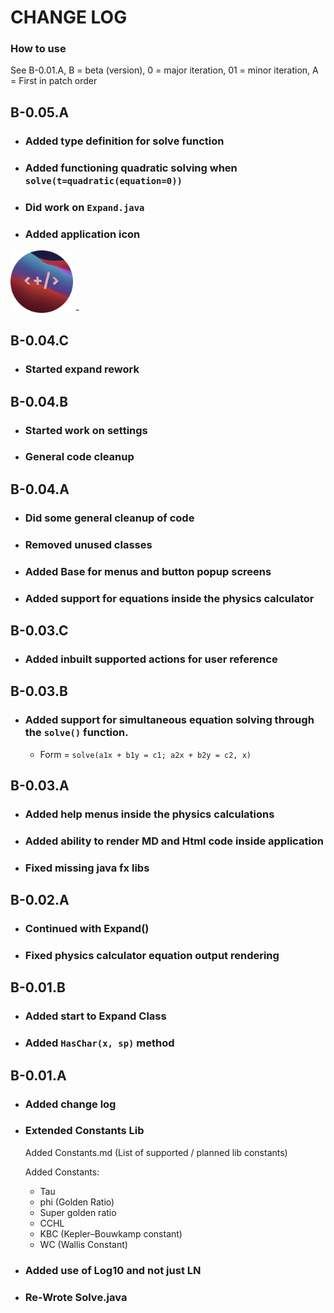 # CHANGE LOG 
### How to use 
See B-0.01.A, B = beta (version), 0 = major iteration, 01 = minor iteration, A = First in patch order

## B-0.05.A
- ### Added type definition for solve function
- ### Added functioning quadratic solving when `solve(t=quadratic(equation=0))`
- ### Did work on `Expand.java`
- ### Added application icon
<img src="src/main/resources/com/example/gcalc/Images/Icon.png" width="100px">
 -

## B-0.04.C
- ### Started expand rework

## B-0.04.B 
- ### Started work on settings
- ### General code cleanup

## B-0.04.A
- ### Did some general cleanup of code 
- ### Removed unused classes
- ### Added Base for menus and button popup screens 
- ### Added support for equations inside the physics calculator

## B-0.03.C
- ### Added inbuilt supported actions for user reference

## B-0.03.B
- ### Added support for simultaneous equation solving through the `solve()` function. 
  - Form = `solve(a1x + b1y = c1; a2x + b2y = c2, x)`

## B-0.03.A 
- ### Added help menus inside the physics calculations
- ### Added ability to render MD and Html code inside application
- ### Fixed missing java fx libs

## B-0.02.A
- ### Continued with Expand() 
- ### Fixed physics calculator equation output rendering

## B-0.01.B
- ### Added start to Expand Class
- ### Added `HasChar(x, sp)` method

## B-0.01.A
- ### Added change log
- ### Extended Constants Lib
    Added Constants.md (List of supported / planned lib constants)

    Added Constants: 
  - Tau
  - phi (Golden Ratio) 
  - Super golden ratio
  - CCHL
  - KBC (Kepler–Bouwkamp constant)
  - WC (Wallis Constant)

- ### Added use of Log10 and not just LN
- ### Re-Wrote Solve.java

